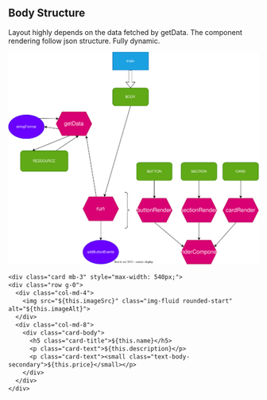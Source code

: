 ## Body Structure

Layout highly depends on the data fetched by getData.
The component rendering follow json structure. Fully dynamic.

![alt text](flow.drawio.svg "Flowchart")









    <div class="card mb-3" style="max-width: 540px;">
    <div class="row g-0">
      <div class="col-md-4">
        <img src="${this.imageSrc}" class="img-fluid rounded-start" alt="${this.imageAlt}">
      </div>
      <div class="col-md-8">
        <div class="card-body">
          <h5 class="card-title">${this.name}</h5>
          <p class="card-text">${this.description}</p>
          <p class="card-text"><small class="text-body-secondary">${this.price}</small></p>
        </div>
      </div>
    </div>
  </div>